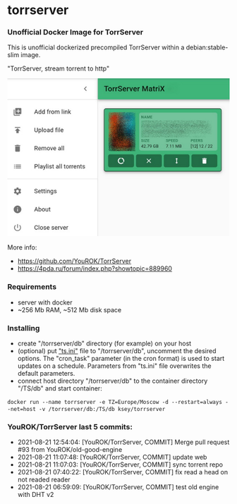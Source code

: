 # torrserver
### Unofficial Docker Image for TorrServer

This is unofficial dockerized precompiled TorrServer within a debian:stable-slim image.

"TorrServer, stream torrent to http"

![TorrServer](https://raw.githubusercontent.com/MrKsey/torrserver/master/ts.jpg)

More info:
- https://github.com/YouROK/TorrServer
- https://4pda.ru/forum/index.php?showtopic=889960

### Requirements

* server with docker
* ~256 Mb RAM, ~512 Mb disk space 

### Installing

- сreate "/torrserver/db" directory (for example) on your host
- (optional) put ["ts.ini"](https://raw.githubusercontent.com/MrKsey/torrserver/master/ts.ini) file to "/torrserver/db", uncomment the desired options. The "cron_task" parameter (in the cron format) is used to start updates on a schedule. Parameters from "ts.ini" file overwrites the default parameters.
- connect host directory "/torrserver/db" to the container directory "/TS/db" and start container:
```
docker run --name torrserver -e TZ=Europe/Moscow -d --restart=always --net=host -v /torrserver/db:/TS/db ksey/torrserver
```





























































































































































































































































### YouROK/TorrServer last 5 commits:
* 2021-08-21 12:54:04: [YouROK/TorrServer, COMMIT] Merge pull request #93 from YouROK/old-good-engine
* 2021-08-21 11:07:48: [YouROK/TorrServer, COMMIT] update web
* 2021-08-21 11:07:03: [YouROK/TorrServer, COMMIT] sync torrent repo
* 2021-08-21 07:40:22: [YouROK/TorrServer, COMMIT] fix read a head on not readed reader
* 2021-08-21 06:59:09: [YouROK/TorrServer, COMMIT] test old engine with DHT v2

